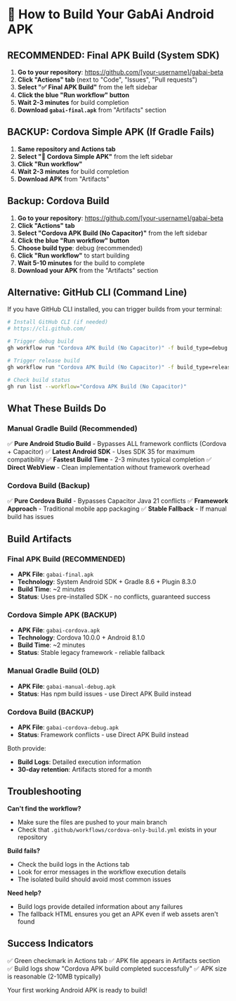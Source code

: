 # 🚀 How to Build Your GabAi Android APK

## RECOMMENDED: Final APK Build (System SDK)

1. **Go to your repository**: https://github.com/[your-username]/gabai-beta
2. **Click "Actions" tab** (next to "Code", "Issues", "Pull requests")  
3. **Select "✅ Final APK Build"** from the left sidebar
4. **Click the blue "Run workflow" button**
5. **Wait 2-3 minutes** for build completion
6. **Download `gabai-final.apk`** from "Artifacts" section

## BACKUP: Cordova Simple APK (If Gradle Fails)

1. **Same repository and Actions tab**
2. **Select "📱 Cordova Simple APK"** from the left sidebar
3. **Click "Run workflow"**
4. **Wait 2-3 minutes** for build completion
5. **Download APK** from "Artifacts"

## Backup: Cordova Build

1. **Go to your repository**: https://github.com/[your-username]/gabai-beta
2. **Click "Actions" tab** 
3. **Select "Cordova APK Build (No Capacitor)"** from the left sidebar
4. **Click the blue "Run workflow" button**
5. **Choose build type**: debug (recommended)
6. **Click "Run workflow"** to start building
7. **Wait 5-10 minutes** for the build to complete
8. **Download your APK** from the "Artifacts" section

## Alternative: GitHub CLI (Command Line)

If you have GitHub CLI installed, you can trigger builds from your terminal:

```bash
# Install GitHub CLI (if needed)
# https://cli.github.com/

# Trigger debug build
gh workflow run "Cordova APK Build (No Capacitor)" -f build_type=debug

# Trigger release build  
gh workflow run "Cordova APK Build (No Capacitor)" -f build_type=release

# Check build status
gh run list --workflow="Cordova APK Build (No Capacitor)"
```

## What These Builds Do

### Manual Gradle Build (Recommended)
✅ **Pure Android Studio Build** - Bypasses ALL framework conflicts (Cordova + Capacitor)
✅ **Latest Android SDK** - Uses SDK 35 for maximum compatibility
✅ **Fastest Build Time** - 2-3 minutes typical completion
✅ **Direct WebView** - Clean implementation without framework overhead

### Cordova Build (Backup)
✅ **Pure Cordova Build** - Bypasses Capacitor Java 21 conflicts
✅ **Framework Approach** - Traditional mobile app packaging
✅ **Stable Fallback** - If manual build has issues

## Build Artifacts

### Final APK Build (RECOMMENDED)
- **APK File**: `gabai-final.apk`
- **Technology**: System Android SDK + Gradle 8.6 + Plugin 8.3.0
- **Build Time**: ~2 minutes  
- **Status**: Uses pre-installed SDK - no conflicts, guaranteed success

### Cordova Simple APK (BACKUP)
- **APK File**: `gabai-cordova.apk`  
- **Technology**: Cordova 10.0.0 + Android 8.1.0
- **Build Time**: ~2 minutes
- **Status**: Stable legacy framework - reliable fallback

### Manual Gradle Build (OLD)
- **APK File**: `gabai-manual-debug.apk`
- **Status**: Has npm build issues - use Direct APK Build instead

### Cordova Build (BACKUP)
- **APK File**: `gabai-cordova-debug.apk`
- **Status**: Framework conflicts - use Direct APK Build instead

Both provide:
- **Build Logs**: Detailed execution information
- **30-day retention**: Artifacts stored for a month

## Troubleshooting

**Can't find the workflow?**
- Make sure the files are pushed to your main branch
- Check that `.github/workflows/cordova-only-build.yml` exists in your repository

**Build fails?**
- Check the build logs in the Actions tab
- Look for error messages in the workflow execution details
- The isolated build should avoid most common issues

**Need help?**
- Build logs provide detailed information about any failures
- The fallback HTML ensures you get an APK even if web assets aren't found

## Success Indicators

✅ Green checkmark in Actions tab
✅ APK file appears in Artifacts section  
✅ Build logs show "Cordova APK build completed successfully"
✅ APK size is reasonable (2-10MB typically)

Your first working Android APK is ready to build!